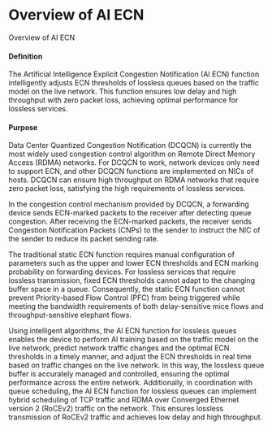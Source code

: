 Overview of AI ECN
==================

Overview of AI ECN

#### Definition

The Artificial Intelligence Explicit Congestion Notification (AI ECN) function intelligently adjusts ECN thresholds of lossless queues based on the traffic model on the live network. This function ensures low delay and high throughput with zero packet loss, achieving optimal performance for lossless services.


#### Purpose

Data Center Quantized Congestion Notification (DCQCN) is currently the most widely used congestion control algorithm on Remote Direct Memory Access (RDMA) networks. For DCQCN to work, network devices only need to support ECN, and other DCQCN functions are implemented on NICs of hosts. DCQCN can ensure high throughput on RDMA networks that require zero packet loss, satisfying the high requirements of lossless services.

In the congestion control mechanism provided by DCQCN, a forwarding device sends ECN-marked packets to the receiver after detecting queue congestion. After receiving the ECN-marked packets, the receiver sends Congestion Notification Packets (CNPs) to the sender to instruct the NIC of the sender to reduce its packet sending rate.

The traditional static ECN function requires manual configuration of parameters such as the upper and lower ECN thresholds and ECN marking probability on forwarding devices. For lossless services that require lossless transmission, fixed ECN thresholds cannot adapt to the changing buffer space in a queue. Consequently, the static ECN function cannot prevent Priority-based Flow Control (PFC) from being triggered while meeting the bandwidth requirements of both delay-sensitive mice flows and throughput-sensitive elephant flows.

Using intelligent algorithms, the AI ECN function for lossless queues enables the device to perform AI training based on the traffic model on the live network, predict network traffic changes and the optimal ECN thresholds in a timely manner, and adjust the ECN thresholds in real time based on traffic changes on the live network. In this way, the lossless queue buffer is accurately managed and controlled, ensuring the optimal performance across the entire network. Additionally, in coordination with queue scheduling, the AI ECN function for lossless queues can implement hybrid scheduling of TCP traffic and RDMA over Converged Ethernet version 2 (RoCEv2) traffic on the network. This ensures lossless transmission of RoCEv2 traffic and achieves low delay and high throughput.
